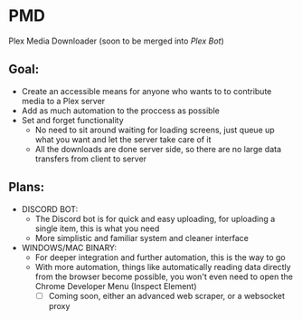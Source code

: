 # PMD
Plex Media Downloader (soon to be merged into *Plex Bot*)

## Goal:
 * Create an accessible means for anyone who wants to to contribute media to a Plex server
 * Add as much automation to the proccess as possible
 * Set and forget functionality
 	* No need to sit around waiting for loading screens, just queue up what you want and let the server take care of it
 	* All the downloads are done server side, so there are no large data transfers from client to server

## Plans:
 * DISCORD BOT:
 	* The Discord bot is for quick and easy uploading, for uploading a single item, this is what you need
 	* More simplistic and familiar system and cleaner interface
 * WINDOWS/MAC BINARY:
 	* For deeper integration and further automation, this is the way to go
 	* With more automation, things like automatically reading data directly from the browser become possible, you won't even need to open the Chrome Developer Menu (Inspect Element)
 		* [ ] Coming soon, either an advanced web scraper, or a websocket proxy
